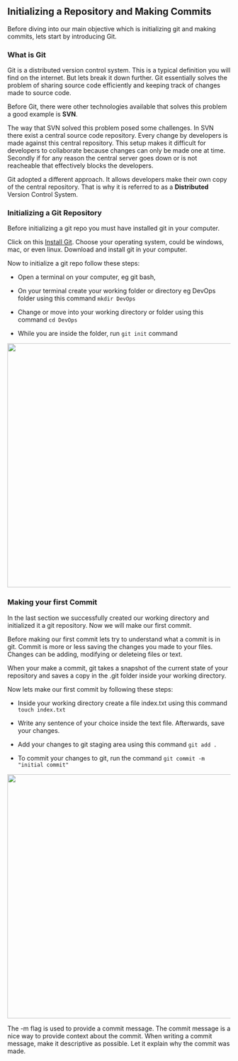 ## Initializing a Repository and Making Commits

Before diving into our main objective which is initializing git and making commits, lets start by introducing Git.

### What is Git

Git is a distributed version control system. This is a typical definition you will find on the internet. But lets break it down further. Git essentially solves the problem of sharing source code efficiently and keeping track of changes made to source code.

Before Git, there were other technologies available that solves this problem a good example is **SVN**.

The way that SVN solved this problem posed some challenges. In SVN there exist a central source code repository. Every change by developers is made against this central repository. This setup makes it difficult for developers to collaborate because changes can only be made one at time. Secondly if for any reason the central server goes down or is not reacheable that effectively blocks the developers.

Git adopted a different approach. It allows developers make their own copy of the central repository. That is why it is referred to as a **Distributed** Version Control System.


### Initializing a Git Repository

Before initializing a git repo you must have installed git in your computer. 

Click on this [Install Git](https://git-scm.com/downloads). Choose your operating system, could be windows, mac, or even linux. Download and install git in your computer.

Now to initialize a git repo follow these steps:

- Open a terminal on your computer, eg git bash,

- On your terminal create your working folder or directory eg DevOps folder using this command `mkdir DevOps`

- Change or move into your working directory or folder using this command `cd DevOps`

- While you are inside the folder, run `git init` command

<img src="https://darey-io-nonprod-pbl-projects.s3.eu-west-2.amazonaws.com/practices/Initializing-a-git-repo.PNG"  width="936px" height="550px">


### Making your first Commit

In the last section we successfully created our working directory and initialized it a git repository. Now we will make our first commit.

Before making our first commit lets try to understand what a commit is in git. Commit is more or less saving the changes you made to your files. Changes can be adding, modifying or deleteing files or text.

When your make a commit, git takes a snapshot of the current state of your repository and saves a copy in the .git folder inside your working directory.

Now lets make our first commit by following these steps:

- Inside your working directory create a file index.txt using this command `touch index.txt`

- Write any sentence of your choice inside the text file. Afterwards, save your changes.

- Add your changes to git staging area using this command `git add .`

- To commit your changes to git, run the command `git commit -m "initial commit"`

<img src="https://darey-io-nonprod-pbl-projects.s3.eu-west-2.amazonaws.com/practices/making-your-first-commit.PNG"  width="936px" height="550px">

The -m flag is used to provide a commit message. The commit message is a nice way to provide context about the commit. When writing a commit message, make it descriptive as possible. Let it explain why the commit was made.